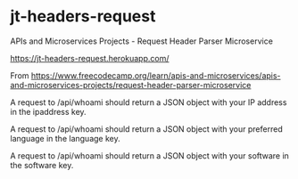 # jt-headers-request
APIs and Microservices Projects - Request Header Parser Microservice

https://jt-headers-request.herokuapp.com/

From https://www.freecodecamp.org/learn/apis-and-microservices/apis-and-microservices-projects/request-header-parser-microservice

A request to /api/whoami should return a JSON object with your IP address in the ipaddress key.

A request to /api/whoami should return a JSON object with your preferred language in the language key.

A request to /api/whoami should return a JSON object with your software in the software key.
